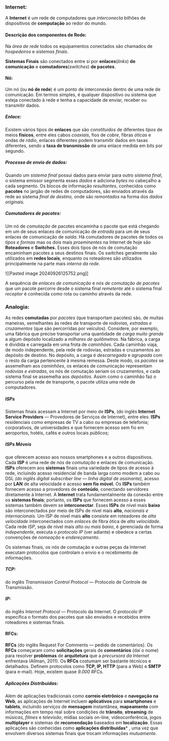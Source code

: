 ### Internet:

A **Internet** é um rede de computadores que *interconecta* bilhões de dispositivos de **computação** ao redor do mundo.

#### Descrição dos componentes de Rede:

Na *área de rede* todos os equipamentos conectados são chamados de *hospedeiros* e *sistemas finais*.

**Sistemas Finais** são conectados entre si por **enlaces**(*links*) **de comunicação** e **comutadores**(*switches*) **de pacotes**.
#### Nó:
Um nó (ou **nó de rede**) é um ponto de interconexão dentro de uma rede de comunicação. Em termos simples, é qualquer dispositivo ou sistema que esteja conectado à rede e tenha a capacidade de enviar, receber ou transmitir dados.
##### Enlace:
Existem vários tipos de **enlaces** que são *constítuidos* de diferentes *tipos* de meios **físicos**, entre eles cabos *coaxiais*, fios de *cobre*, fibras *óticas* e ondas de *rádio*, enlaces diferentes podem transmitir dados em taxas diferentes, sendo a **taxa de transmissão** de uma enlace medida em bits por segundo.
##### Processo de envio de dados:
Quando um *sistema final* possui dados para enviar para outro *sistema final*, o sistema emissor segmenta esses *dados* e adiciona *bytes* no cabeçalho a cada segmento. Os blocos de informação *resultantes*, conhecidos como **pacotes** no jargão de redes de computadores, são enviados através da rede ao sistema *final de destino,* onde são *remontados* na forma dos *dados originais.*

##### Comutadores de pacotes:
Um nó de *comutação* de pacotes encaminha o pacote que está chegando em um de seus enlaces de comunicação de *entrada* para um de seus enlaces de comunicação de *saída*.
Há comutadores de pacotes de todos os *tipos e formas* mas os dois mais *proeminentes* na Internet de hoje são **Roteadores** e **Switches.** Esses dois tipos de nós de comutação encaminham pacotes a seus destinos finais. Os switches geralmente são utilizados em **redes locais**, enquanto os roteadores são utilizados principalmente na parte mais *interna da rede*.

![[Pasted image 20240926125752.png]]

A sequência de *enlaces de comunicação* e *nós de comutação de pacotes* que um pacote percorre desde o sistema final *remetente* até o sistema final *receptor* é conhecida como rota ou caminho através da rede. 

### Analogia:

As redes **comutadas** por *pacotes* (que transportam pacotes) são, de muitas maneiras, semelhantes às redes de transporte de *rodovias, estradas e cruzamentos* (que são percorridas por veículos). Considere, por exemplo, uma fábrica que precise transportar uma quantidade de *carga muito grande* a algum depósito localizado a *milhares de quilômetros*. Na fábrica, a carga é dividida e carregada em uma frota de *caminhões*. Cada caminhão viaja, de modo independente, pela rede de rodovias, estradas e cruzamentos ao depósito de destino. No depósito, a carga é *descarregada* e *agrupada* com o resto da carga pertencente à mesma remessa. Deste modo, os *pacotes* se assemelham aos *caminhões*, os enlaces de comunicação representam *rodovias e estradas*, os nós de comutação seriam os cruzamentos, e cada sistema final se assemelha aos *depósitos*. Assim como o caminhão faz o percurso pela rede de transporte, o pacote utiliza uma rede de computadores.

##### ISPs 
Sistemas finais acessam a Internet por meio de **ISPs**, (do inglês **Internet Service Providers** — Provedores de Serviços de Internet), entre eles: **ISPs** residenciais como empresas de TV a cabo ou empresas de telefonia; corporativos, de universidades e que fornecem acesso sem fio em aeroportos, hotéis, cafés e outros locais *públicos*;
##### ISPs Móveis
que oferecem acesso aos nossos smartphones e a outros dispositivos.
Cada **ISP** é uma rede de *nós* de *comutação* e enlaces de comunicação.
**ISPs** oferecem aos **sistemas** finais uma variedade de tipos de acesso à rede, incluindo acesso residencial de banda larga como modem a cabo ou DSL *(do inglês digital subscriber line — linha digital de assinante),* acesso por **LAN** de alta velocidade e acesso **sem fio móvel.** Os **ISPs** também fornecem acesso a provedores de **conteúdo**, conectando servidores diretamente à Internet. A **Internet** trata fundamentalmente da conexão entre os **sistemas finais**; portanto, os **ISPs** que fornecem acesso a esses sistemas também devem se **interconectar**. Esses **ISPs** de nível mais **baixo** são interconectados por meio de ISPs de nível mais **alto**, *nacionais e internacionais.* Um ISP de nível mais **alto** consiste em roteadores de *alta velocidade* interconectados com *enlaces* de fibra ótica de *alta velocidade*. Cada rede *ISP*, seja de nível mais *alto ou mais baixo*, é gerenciada de forma *independente*, executa o *protocolo IP* (ver adiante) e obedece a certas convenções de *nomeação* e *endereçamento*.

Os sistemas finais, os nós de comutação e outras peças da Internet executam protocolos que controlam o envio e o recebimento de informações.

##### TCP:
do inglês *Transmission Control Protocol* — Protocolo de Controle de Transmissão.
##### IP:
do inglês *Internet Protocol* — Protocolo da Internet.
O protocolo IP especifica o formato dos pacotes que são enviados e recebidos entre roteadores e sistemas finais.

#### RFCs: 
**RFCs** (do inglês Request For Comments — pedido de comentários). Os **RFCs** começaram como **solicitações** gerais de **comentários** (daí o nome) para resolver **problemas** de **arquitetura** que a *precursora da Internet* enfrentava (Allman, 2011). Os **RFCs** costumam ser bastante técnicos e detalhados. Definem protocolos como **TCP, IP, HTTP** (para a Web) e **SMTP** (para e-mail). Hoje, existem quase *9.000 RFCs.*

##### Aplicações Distribuidas:
Além de aplicações tradicionais como **correio eletrônico** e **navegação na Web**, as aplicações de Internet incluem **aplicativos** para **smartphones** e **tablets**, incluindo serviços de **mensagem** instantânea, **mapeamento** com informações em tempo real sobre condições de **trânsito**, **streaming** de *músicas*, *filmes* e *televisão*, mídias sociais on-line, videoconferência, jogos **multiplayer** e sistemas de **recomendação** baseados em **localização**. Essas aplicações são conhecidas como **aplicações distribuídas*** , uma vez que envolvem diversos sistemas finais que trocam informações *mutuamente*.



